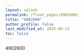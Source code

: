 ```yaml
---
layout: splash
permalink: /float_pages/4902600/
title: "4902600"
author_profile: false
last_modified_at: 2025-06-13
toc: false
---
```

 
4902600
